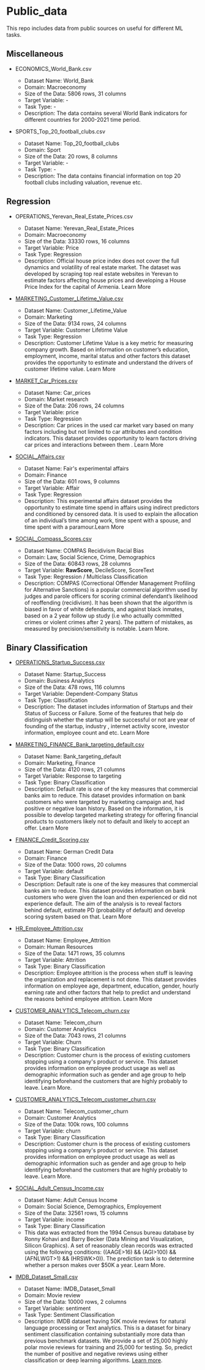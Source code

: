 # Public_data
This repo includes data from public sources on useful for different ML tasks.

## Miscellaneous
- ECONOMICS_World_Bank.csv
  - Dataset Name: World_Bank
  - Domain: Macroeconomy
  - Size of the Data: 5806 rows, 31 columns
  - Target Variable: -
  - Task Type: -
  - Description: The data contains several World Bank indicators for different countries for 2000-2021 time period.

- SPORTS_Top_20_football_clubs.csv
  - Dataset Name: Top_20_football_clubs
  - Domain: Sport
  - Size of the Data: 20 rows, 8 columns
  - Target Variable: -
  - Task Type: -
  - Description: The data contains financial information on top 20 football clubs including valuation, revenue etc.

## Regression
- OPERATIONS_Yerevan_Real_Estate_Prices.csv
  - Dataset Name: Yerevan_Real_Estate_Prices
  - Domain: Macroeconomy
  - Size of the Data: 33330 rows, 16 columns
  - Target Variable: Price
  - Task Type: Regression
  - Description: Official house price index does not cover the full dynamics and volatility of real estate market. The dataset was developed by scraping top real estate websites in Yerevan to estimate factors affecting house prices and developing a House Price Index for the capital of Armenia. Learn More

- [MARKETING_Customer_Lifetime_Value.csv](https://www.kaggle.com/ranja7/vehicle-insurance-customer-data)
  - Dataset Name: Customer_Lifetime_Value
  - Domain: Marketing
  - Size of the Data: 9134 rows, 24 columns
  - Target Variable: Customer Lifetime Value
  - Task Type: Regression
  - Description: Customer Lifetime Value is a key metric for measuring company growth. Based on information on customer’s education, employment, income, marital status and other factors this dataset provides the opportunity to estimate and understand the drivers of customer lifetime value. Learn More
  
- [MARKET_Car_Prices.csv](https://www.kaggle.com/toramky/automobile-dataset)
  - Dataset Name: Car_prices
  - Domain: Market research
  - Size of the Data: 206 rows, 24 columns
  - Target Variable: price
  - Task Type: Regression
  - Description: Car prices in the used car market vary based on many factors including but not limited to car attributes and condition indicators. This dataset provides opportunity to learn factors driving car prices and interactions between them . Learn More

- [SOCIAL_Affairs.csv](https://www.kaggle.com/clarkchong/fairs-affairs-dataset)
  - Dataset Name: Fair's experimental affairs
  - Domain: Finance
  - Size of the Data: 601 rows, 9 columns
  - Target Variable: Affair
  - Task Type: Regression
  - Description: This experimental affairs dataset provides the opportunity to estimate time spend in affairs using indirect predictors and conditioned by censored data. It is used to explain the allocation of an individual’s time among work, time spent with a spouse, and time spent with a paramour.Learn More

- [SOCIAL_Compass_Scores.csv](https://www.kaggle.com/danofer/compass)
  - Dataset Name: COMPAS Recidivism Racial Bias
  - Domain: Law, Social Science, Crime, Demographics
  - Size of the Data: 60843 rows, 28 columns
  - Target Variable: **RawScore**, DecileScore, ScoreText
  - Task Type: Regression / Multiclass Classification
  - Description: COMPAS (Correctional Offender Management Profiling for Alternative Sanctions) is a popular commercial algorithm used by judges and parole officers for scoring criminal defendant’s likelihood of reoffending (recidivism). It has been shown that the algorithm is biased in favor of white defendants, and against black inmates, based on a 2 year follow up study (i.e who actually committed crimes or violent crimes after 2 years). The pattern of mistakes, as measured by precision/sensitivity is notable. Learn More.


## Binary Classification
- [OPERATIONS_Startup_Success.csv](https://www.kaggle.com/ajaygorkar/startup-analysis)
  - Dataset Name: Startup_Success
  - Domain: Business Analytics
  - Size of the Data: 478 rows, 116 columns
  - Target Variable: Dependent-Company Status
  - Task Type: Classification
  - Description: The dataset includes information of Startups and their Status of Success or Failure. Some of the features that help do distinguish whether the startup will be successful or not are year of founding of the startup, industry , internet activity score, investor information, employee count and etc. Learn More

- [MARKETING_FINANCE_Bank_targeting_default.csv](https://archive.ics.uci.edu/ml/datasets/Bank+Marketing)
  - Dataset Name: Bank_targeting_default
  - Domain: Marketing, Finance
  - Size of the Data: 4120 rows, 21 columns
  - Target Variable: Response to targeting
  - Task Type: Binary Classification
  - Description: Default rate is one of the key measures that commercial banks aim to reduce. This dataset provides information on bank customers who were targeted by marketing campaign and, had positive or negative loan history. Based on the information, it is possible to develop targeted marketing strategy for offering financial products to customers likely not to default and likely to accept an offer. Learn More
  
- [FINANCE_Credit_Scoring.csv](https://archive.ics.uci.edu/ml/datasets/statlog+(german+credit+data))
  - Dataset Name: German Credit Data
  - Domain: Finance
  - Size of the Data: 1000 rows, 20 columns
  - Target Variable: default
  - Task Type: Binary Classification
  - Description: Default rate is one of the key measures that commercial banks aim to reduce. This dataset provides information on bank customers who were given the loan and then experienced or did not experience default. The aim of the analysis is to reveal factors behind default, estimate PD (probability of default) and develop scoring system based on that. Learn More

- [HR_Employee_Attrition.csv](https://www.kaggle.com/pavansubhasht/ibm-hr-analytics-attrition-dataset)
  - Dataset Name: Employee_Attrition
  - Domain: Human Resources
  - Size of the Data: 1471 rows, 35 columns
  - Target Variable: Attrition
  - Task Type: Binary Classification
  - Description: Employee attrition is the process when stuff is leaving the organization and replacement is not done. This dataset provides information on employee age, department, education, gender, hourly earning rate and other factors that help to predict and understand the reasons behind employee attrition.  Learn More

- [CUSTOMER_ANALYTICS_Telecom_churn.csv](https://www.kaggle.com/blastchar/telco-customer-churn/data)
  - Dataset Name: Telecom_churn
  - Domain: Customer Analytics
  - Size of the Data: 7043 rows, 21 columns
  - Target Variable: Churn
  - Task Type: Binary Classification
  - Description: Customer churn is the process of existing customers stopping using a company's product or service. This dataset provides information on employee product usage as well as demographic information such as gender and age group to help identifying beforehand the customers that are highly probably to leave. Learn More.
  
- [CUSTOMER_ANALYTICS_Telecom_customer_churn.csv](https://www.kaggle.com/abhinav89/telecom-customer)
  - Dataset Name: Telecom_customer_churn
  - Domain: Customer Analytics
  - Size of the Data: 100k rows, 100 columns
  - Target Variable: churn
  - Task Type: Binary Classification
  - Description: Customer churn is the process of existing customers stopping using a company's product or service. This dataset provides information on employee product usage as well as demographic information such as gender and age group to help identifying beforehand the customers that are highly probably to leave. Learn More.

- [SOCIAL_Adult_Census_Income.csv](https://www.kaggle.com/uciml/adult-census-income)
  - Dataset Name: Adult Census Income
  - Domain: Social Science, Demographics, Employement
  - Size of the Data: 32561 rows, 15 columns
  - Target Variable: income
  - Task Type: Binary Classification
  - This data was extracted from the 1994 Census bureau database by Ronny Kohavi and Barry Becker (Data Mining and Visualization, Silicon Graphics). A set of reasonably clean records was extracted using the following conditions: ((AAGE>16) && (AGI>100) && (AFNLWGT>1) && (HRSWK>0)). The prediction task is to determine whether a person makes over $50K a year. Learn More.

- [IMDB_Dataset_Small.csv](http://ai.stanford.edu/~amaas/data/sentiment/)
  - Dataset Name: IMDB_Dataset_Small
  - Domain: Movie review
  - Size of the Data: 10000 rows, 2 columns
  - Target Variable: sentiment
  - Task Type: Sentiment Classification
  - Description: IMDB dataset having 50K movie reviews for natural language processing or Text analytics. This is a dataset for binary sentiment classification containing substantially more data than previous benchmark datasets. We provide a set of 25,000 highly polar movie reviews for training and 25,000 for testing. So, predict the number of positive and negative reviews using either classification or deep learning algorithms. [Learn more](http://ai.stanford.edu/~amaas/data/sentiment/).


